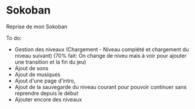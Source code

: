 # Sokoban
Reprise de mon Sokoban

To do:
- Gestion des niveaux (Chargement - Niveau complété et chargement du niveau suivant)
  (70% fait: On change de niveu mais à voir pour ajouter une transition et la fin du jeu)
- Ajout de sons
- Ajout de musiques
- Ajout d'une page d'intro, 
- Ajout de la sauvegarde du niveau courant pour pouvoir continuer sans reprendre depuis le début
- Ajouter encore des niveaux
